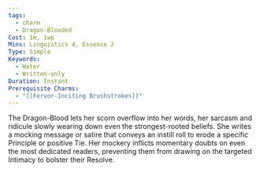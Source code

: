 ```yaml
---
tags:
  - charm
  - Dragon-Blooded
Cost: 1m, 1wp
Mins: Linguistics 4, Essence 2
Type: Simple
Keywords:
  - Water
  - Written-only
Duration: Instant
Prerequisite Charms:
  - "[[Fervor-Inciting Brushstrokes]]"
---
```

The Dragon-Blood lets her scorn overflow into her words, her sarcasm and ridicule slowly wearing down even the strongest-rooted beliefs. She writes a mocking message or satire that conveys an instill roll to erode a specific Principle or positive Tie. Her mockery inflicts momentary doubts on even the most dedicated readers, preventing them from drawing on the targeted Intimacy to bolster their Resolve.